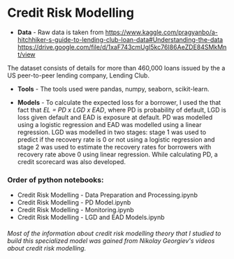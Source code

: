 # Credit Risk Modelling


* **Data** - Raw data is taken from https://www.kaggle.com/pragyanbo/a-hitchhiker-s-guide-to-lending-club-loan-data#Understanding-the-data <br/>
https://drive.google.com/file/d/1xaF743cmUgI5kc76I86AeZDE84SMkMnt/view

The dataset consists of details for more than 460,000 loans issued by the a US peer-to-peer lending company, Lending Club.

* **Tools** - The tools used were pandas, numpy, seaborn, scikit-learn.

* **Models** - To calculate the expected loss for a borrower, I used the that fact that *EL = PD x LGD x EAD*, where PD is probability of default, LGD is loss given default and EAD is exposure at default. PD was modelled using a logistic regression and EAD was modelled using a linear regression. LGD was modelled in two stages: stage 1 was used to predict if the recovery rate is 0 or not using a logistic regression and stage 2 was used to estimate the recovery rates for borrowers with recovery rate above 0 using linear regression. While calculating PD, a credit scorecard was also developed.

### Order of python notebooks:
* Credit Risk Modelling - Data Preparation and Processing.ipynb
* Credit Risk Modelling - PD Model.ipynb
* Credit Risk Modelling - Monitoring.ipynb
* Credit Risk Modelling - LGD and EAD Models.ipynb


###### Most of the information about credit risk modelling theory that I studied to build this specialized model was gained from Nikolay Georgiev's videos about credit risk modelling.
